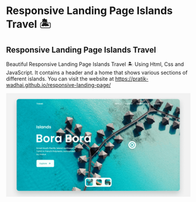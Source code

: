 # Responsive Landing Page Islands Travel 🏝️
## Responsive Landing Page Islands Travel
Beautiful Responsive Landing Page Islands Travel 🏝️ Using Html, Css and JavaScript. It contains a header and a home that shows various sections of different islands.
You can visit the website at https://pratik-wadhai.github.io/responsive-landing-page/

![Landing Page Travel](/preview.png)
